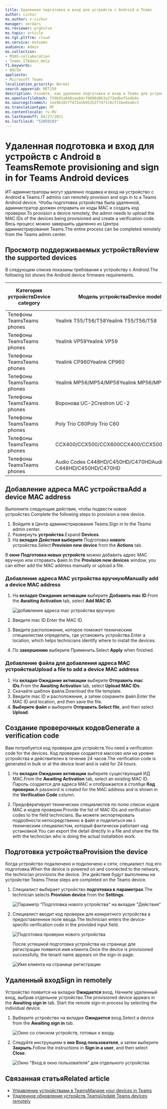 ```yaml
---
title: Удаленная подготовка и вход для устройств с Android в Teams
author: cichur
ms.author: v-cichur
manager: serdars
ms.reviewer: prgholve
ms.topic: article
ms.tgt.pltfrm: cloud
ms.service: msteams
audience: Admin
ms.collection:
- M365-collaboration
- Teams_ITAdmin_Help
f1.keywords:
- NOCSH
appliesto:
- Microsoft Teams
localization_priority: Normal
search.appverid: MET150
description: Узнайте, как удаленно подготовка и вход в Teams для устройств с Android
ms.openlocfilehash: f39b93a048cee84cf6890d063e272edbef5edb4e
ms.sourcegitcommit: 1ee9b1857f472a5b95352f7471c0cf21be6ea0c3
ms.translationtype: MT
ms.contentlocale: ru-RU
ms.lasthandoff: 04/27/2021
ms.locfileid: "52059193"
---
```

# <a name="remote-provisioning-and-sign-in-for-teams-android-devices"></a><span data-ttu-id="c56fa-103">Удаленная подготовка и вход для устройств с Android в Teams</span><span class="sxs-lookup"><span data-stu-id="c56fa-103">Remote provisioning and sign in for Teams Android devices</span></span>

<span data-ttu-id="c56fa-104">ИТ-администраторы могут удаленно подавка и вход на устройство с Android в Teams.</span><span class="sxs-lookup"><span data-stu-id="c56fa-104">IT admins can remotely provision and sign in to a Teams Android device.</span></span> <span data-ttu-id="c56fa-105">Чтобы подготовка устройства была удаленной, администратор должен отправить их коды MAC и создать код проверки.</span><span class="sxs-lookup"><span data-stu-id="c56fa-105">To provision a device remotely, the admin needs to upload the MAC IDs of the devices being provisioned and create a verification code.</span></span> <span data-ttu-id="c56fa-106">Весь процесс можно завершить удаленно из Центра администрирования Teams.</span><span class="sxs-lookup"><span data-stu-id="c56fa-106">The entire process can be completed remotely from the Teams admin center.</span></span>

## <a name="review-the-supported-devices"></a><span data-ttu-id="c56fa-107">Просмотр поддерживаемых устройств</span><span class="sxs-lookup"><span data-stu-id="c56fa-107">Review the supported devices</span></span>

<span data-ttu-id="c56fa-108">В следующем списке показаны требования к устройству с Android.</span><span class="sxs-lookup"><span data-stu-id="c56fa-108">The following list shows the Android device firmware requirements.</span></span>

|<span data-ttu-id="c56fa-109">Категория устройств</span><span class="sxs-lookup"><span data-stu-id="c56fa-109">Device category</span></span>|<span data-ttu-id="c56fa-110">Модель устройства</span><span class="sxs-lookup"><span data-stu-id="c56fa-110">Device model</span></span>|<span data-ttu-id="c56fa-111">Версия с программным пошивом</span><span class="sxs-lookup"><span data-stu-id="c56fa-111">Firmware version</span></span>|
|-|-|-|
|<span data-ttu-id="c56fa-112">Телефоны Teams</span><span class="sxs-lookup"><span data-stu-id="c56fa-112">Teams phones</span></span>|<span data-ttu-id="c56fa-113">Yealink T55/T56/T58</span><span class="sxs-lookup"><span data-stu-id="c56fa-113">Yealink T55/T56/T58</span></span>|<span data-ttu-id="c56fa-114">58.15.0.124</span><span class="sxs-lookup"><span data-stu-id="c56fa-114">58.15.0.124</span></span>|
|<span data-ttu-id="c56fa-115">Телефоны Teams</span><span class="sxs-lookup"><span data-stu-id="c56fa-115">Teams phones</span></span>|<span data-ttu-id="c56fa-116">Yealink VP59</span><span class="sxs-lookup"><span data-stu-id="c56fa-116">Yealink VP59</span></span>|<span data-ttu-id="c56fa-117">91.15.0.58</span><span class="sxs-lookup"><span data-stu-id="c56fa-117">91.15.0.58</span></span>|
|<span data-ttu-id="c56fa-118">Телефоны Teams</span><span class="sxs-lookup"><span data-stu-id="c56fa-118">Teams phones</span></span>|<span data-ttu-id="c56fa-119">Yealink CP960</span><span class="sxs-lookup"><span data-stu-id="c56fa-119">Yealink CP960</span></span>|<span data-ttu-id="c56fa-120">73.15.0.117</span><span class="sxs-lookup"><span data-stu-id="c56fa-120">73.15.0.117</span></span>|
|<span data-ttu-id="c56fa-121">Телефоны Teams</span><span class="sxs-lookup"><span data-stu-id="c56fa-121">Teams phones</span></span>|<span data-ttu-id="c56fa-122">Yealink MP56/MP54/MP58</span><span class="sxs-lookup"><span data-stu-id="c56fa-122">Yealink MP56/MP54/MP58</span></span>|<span data-ttu-id="c56fa-123">122.15.0.36</span><span class="sxs-lookup"><span data-stu-id="c56fa-123">122.15.0.36</span></span>|
|<span data-ttu-id="c56fa-124">Телефоны Teams</span><span class="sxs-lookup"><span data-stu-id="c56fa-124">Teams phones</span></span>|<span data-ttu-id="c56fa-125">Воронова UC-2</span><span class="sxs-lookup"><span data-stu-id="c56fa-125">Crestron UC-2</span></span>|<span data-ttu-id="c56fa-126">1.0.3.52</span><span class="sxs-lookup"><span data-stu-id="c56fa-126">1.0.3.52</span></span>|
|<span data-ttu-id="c56fa-127">Телефоны Teams</span><span class="sxs-lookup"><span data-stu-id="c56fa-127">Teams phones</span></span>|  <span data-ttu-id="c56fa-128">Poly Trio C60</span><span class="sxs-lookup"><span data-stu-id="c56fa-128">Poly Trio C60</span></span>|  <span data-ttu-id="c56fa-129">7.0.2.1071</span><span class="sxs-lookup"><span data-stu-id="c56fa-129">7.0.2.1071</span></span>|
|<span data-ttu-id="c56fa-130">Телефоны Teams</span><span class="sxs-lookup"><span data-stu-id="c56fa-130">Teams phones</span></span>|  <span data-ttu-id="c56fa-131">CCX400/CCX500/CCX600</span><span class="sxs-lookup"><span data-stu-id="c56fa-131">CCX400/CCX500/CCX600</span></span>    |<span data-ttu-id="c56fa-132">7.0.2.1072</span><span class="sxs-lookup"><span data-stu-id="c56fa-132">7.0.2.1072</span></span>|
|<span data-ttu-id="c56fa-133">Телефоны Teams</span><span class="sxs-lookup"><span data-stu-id="c56fa-133">Teams phones</span></span>|  <span data-ttu-id="c56fa-134">Audio Codes C448HD/C450HD/C470HD</span><span class="sxs-lookup"><span data-stu-id="c56fa-134">Audio Codes C448HD/C450HD/C470HD</span></span>|   <span data-ttu-id="c56fa-135">1.10.120</span><span class="sxs-lookup"><span data-stu-id="c56fa-135">1.10.120</span></span>|

## <a name="add-a-device-mac-address"></a><span data-ttu-id="c56fa-136">Добавление адреса MAC устройства</span><span class="sxs-lookup"><span data-stu-id="c56fa-136">Add a device MAC address</span></span>

<span data-ttu-id="c56fa-137">Выполните следующие действия, чтобы подвести новое устройство.</span><span class="sxs-lookup"><span data-stu-id="c56fa-137">Complete the following steps to provision a new device.</span></span>

1. <span data-ttu-id="c56fa-138">Войдите в Центр администрирования Teams.</span><span class="sxs-lookup"><span data-stu-id="c56fa-138">Sign in to the Teams admin center.</span></span>
2. <span data-ttu-id="c56fa-139">Развернуть **устройства**.</span><span class="sxs-lookup"><span data-stu-id="c56fa-139">Expand **Devices**.</span></span>
3. <span data-ttu-id="c56fa-140">На **вкладке Действия выберите** Подготовка **нового** устройства.</span><span class="sxs-lookup"><span data-stu-id="c56fa-140">Select **Provision new device** from the **Actions** tab.</span></span>

<span data-ttu-id="c56fa-141">В **окне Подготовка новых устройств** можно добавить адрес MAC вручную или отправить файл.</span><span class="sxs-lookup"><span data-stu-id="c56fa-141">In the **Provision new devices** window, you can either add the MAC address manually or upload a file.</span></span>

### <a name="manually-add-a-device-mac-address"></a><span data-ttu-id="c56fa-142">Добавление адреса MAC устройства вручную</span><span class="sxs-lookup"><span data-stu-id="c56fa-142">Manually add a device MAC address</span></span>

1. <span data-ttu-id="c56fa-143">На **вкладке Ожидание активации** выберите **Добавить mac ID**.</span><span class="sxs-lookup"><span data-stu-id="c56fa-143">From the **Awaiting Activation** tab, select **Add MAC ID**.</span></span>

   ![добавление адреса mac устройства вручную](../media/remote-provision-6.png)

1. <span data-ttu-id="c56fa-145">Введите mac ID.</span><span class="sxs-lookup"><span data-stu-id="c56fa-145">Enter the MAC ID.</span></span>
1. <span data-ttu-id="c56fa-146">Введите расположение, которое поможет техническим специалистам определить, где установить устройства.</span><span class="sxs-lookup"><span data-stu-id="c56fa-146">Enter a location, which helps technicians identify where to install the devices.</span></span>
1. <span data-ttu-id="c56fa-147">По **завершению** выберите Применить.</span><span class="sxs-lookup"><span data-stu-id="c56fa-147">Select **Apply** when finished.</span></span>

### <a name="upload-a-file-to-add-a-device-mac-address"></a><span data-ttu-id="c56fa-148">Добавление файла для добавления адреса MAC устройства</span><span class="sxs-lookup"><span data-stu-id="c56fa-148">Upload a file to add a device MAC address</span></span>

1. <span data-ttu-id="c56fa-149">На **вкладке Ожидание активации** выберите **Отправить mac IDs**.</span><span class="sxs-lookup"><span data-stu-id="c56fa-149">From the **Awaiting Activation** tab, select **Upload MAC IDs**.</span></span>
2. <span data-ttu-id="c56fa-150">Скачайте шаблон файла.</span><span class="sxs-lookup"><span data-stu-id="c56fa-150">Download the file template.</span></span>
3. <span data-ttu-id="c56fa-151">Введите mac ID и расположение, а затем сохраните файл.</span><span class="sxs-lookup"><span data-stu-id="c56fa-151">Enter the MAC ID and location, and then save the file.</span></span>
4. <span data-ttu-id="c56fa-152">**Выберите файл** и выберите **Отправить**.</span><span class="sxs-lookup"><span data-stu-id="c56fa-152">**Select file**, and then select **Upload**.</span></span>

## <a name="generate-a-verification-code"></a><span data-ttu-id="c56fa-153">Создание проверочных кодов</span><span class="sxs-lookup"><span data-stu-id="c56fa-153">Generate a verification code</span></span>

<span data-ttu-id="c56fa-154">Вам потребуется код проверки для устройств.</span><span class="sxs-lookup"><span data-stu-id="c56fa-154">You need a verification code for the devices.</span></span> <span data-ttu-id="c56fa-155">Код проверки создается массово или на уровне устройства и действителен в течение 24 часов.</span><span class="sxs-lookup"><span data-stu-id="c56fa-155">The verification code is generated in bulk or at the device level and is valid for 24 hours.</span></span>

1. <span data-ttu-id="c56fa-156">На **вкладке Ожидание активации** выберите существующий ИД MAC.</span><span class="sxs-lookup"><span data-stu-id="c56fa-156">From the **Awaiting Activation** tab, select an existing MAC ID.</span></span>
   <span data-ttu-id="c56fa-157">Пароль создается для адреса MAC и отображается в столбце **Код проверки.**</span><span class="sxs-lookup"><span data-stu-id="c56fa-157">A password is created for the MAC address and is shown in the **Verification Code** column.</span></span>

2. <span data-ttu-id="c56fa-158">Предофератирует технических специалистов по полю список кодов MAC и кодов проверки.</span><span class="sxs-lookup"><span data-stu-id="c56fa-158">Provide the list of MAC IDs and verification codes to the field technicians.</span></span> <span data-ttu-id="c56fa-159">Вы можете экспортировать подробности непосредственно в файл и поделиться им с техническим специалистом, который фактически работает над установкой.</span><span class="sxs-lookup"><span data-stu-id="c56fa-159">You can export the detail directly in a file and share the file with the technician who is doing the actual installation work.</span></span>

## <a name="provision-the-device"></a><span data-ttu-id="c56fa-160">Подготовка устройства</span><span class="sxs-lookup"><span data-stu-id="c56fa-160">Provision the device</span></span>

<span data-ttu-id="c56fa-161">Когда устройство подключено и подключено к сети, специалист под его подготовка.</span><span class="sxs-lookup"><span data-stu-id="c56fa-161">When the device is powered on and connected to the network, the technician provisions the device.</span></span> <span data-ttu-id="c56fa-162">Эти действия будут выполнены на устройстве Teams.</span><span class="sxs-lookup"><span data-stu-id="c56fa-162">These steps are completed on the Teams device.</span></span>

1. <span data-ttu-id="c56fa-163">Специалист выбирает устройство **подготовка в** **параметрах**.</span><span class="sxs-lookup"><span data-stu-id="c56fa-163">The technician selects **Provision device** from the **Settings**.</span></span>  

   ![Параметр "Подготовка нового устройства" на вкладке "Действия"](../media/provision-device1.png)
  
2. <span data-ttu-id="c56fa-165">Специалист вводит код проверки для конкретного устройства в предоставленное поле ввода.</span><span class="sxs-lookup"><span data-stu-id="c56fa-165">The technician enters the device-specific verification code in the provided input field.</span></span>

   ![Подготовка проверки нового устройства](../media/provision-device-verification1.png)

   <span data-ttu-id="c56fa-167">После успешной подготовка устройства на странице для регистрации появится имя клиента.</span><span class="sxs-lookup"><span data-stu-id="c56fa-167">Once the device is provisioned successfully, the tenant name appears on the sign-in page.</span></span>

   ![Имя клиента на странице регистрации](../media/provision-code.png)

## <a name="sign-in-remotely"></a><span data-ttu-id="c56fa-169">Удаленный вход</span><span class="sxs-lookup"><span data-stu-id="c56fa-169">Sign in remotely</span></span>

<span data-ttu-id="c56fa-170">Устройство появится на вкладке **Ожидается** вход. Начните удаленный вход, выбрав отдельное устройство.</span><span class="sxs-lookup"><span data-stu-id="c56fa-170">The provisioned device appears in the **Awaiting sign in** tab. Start the remote sign-in process by selecting the individual device.</span></span>

1. <span data-ttu-id="c56fa-171">Выберите устройство на вкладке **Ожидается** вход.</span><span class="sxs-lookup"><span data-stu-id="c56fa-171">Select a device from the **Awaiting sign in** tab.</span></span>

   ![Окно со списком устройств, готовых к входу.](../media/remote-device1.png)

2. <span data-ttu-id="c56fa-173">Следуйте инструкциям в **оке Вход пользователя**, а затем выберите **Закрыть**.</span><span class="sxs-lookup"><span data-stu-id="c56fa-173">Follow the instructions in **Sign in a user**, and then select **Close**.</span></span>

   ![Окно "Вход в окно пользователя" для отдельного устройства](../media/sign-in-user.png)

## <a name="related-article"></a><span data-ttu-id="c56fa-175">Связанная статья</span><span class="sxs-lookup"><span data-stu-id="c56fa-175">Related article</span></span>

- [<span data-ttu-id="c56fa-176">Управление устройствами в Teams</span><span class="sxs-lookup"><span data-stu-id="c56fa-176">Manage your devices in Teams</span></span>](device-management.md)
- [<span data-ttu-id="c56fa-177">Удаленное обновление устройств Teams</span><span class="sxs-lookup"><span data-stu-id="c56fa-177">Update Teams devices remotely</span></span>](remote-update.md)
